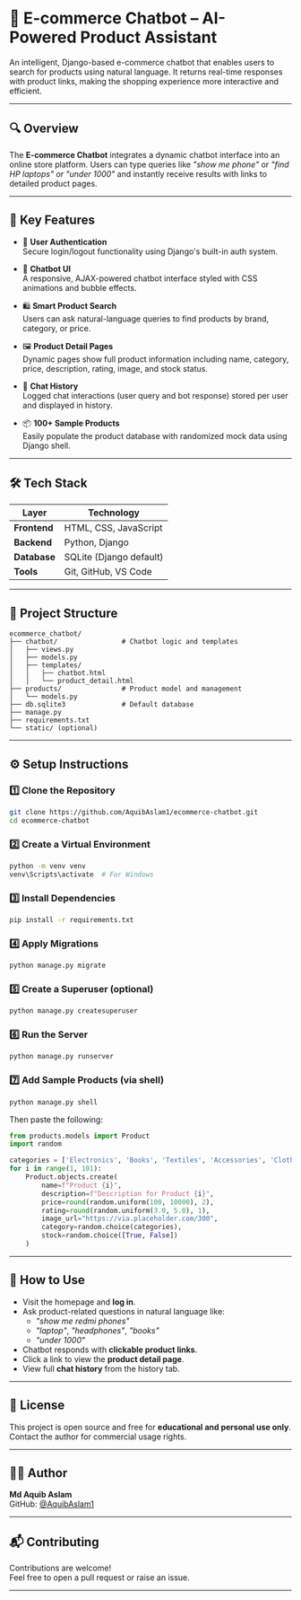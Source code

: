 
# 🤖 E-commerce Chatbot – AI-Powered Product Assistant

An intelligent, Django-based e-commerce chatbot that enables users to search for products using natural language. It returns real-time responses with product links, making the shopping experience more interactive and efficient.

---

## 🔍 Overview

The **E-commerce Chatbot** integrates a dynamic chatbot interface into an online store platform. Users can type queries like _"show me phone"_ or _"find HP laptops" _or_ "under 1000"_ and instantly receive results with links to detailed product pages.

---

## 🚀 Key Features

- 🔐 **User Authentication**  
  Secure login/logout functionality using Django's built-in auth system.

- 💬 **Chatbot UI**  
  A responsive, AJAX-powered chatbot interface styled with CSS animations and bubble effects.

- 🛍️ **Smart Product Search**  
  Users can ask natural-language queries to find products by brand, category, or price.

- 🖼️ **Product Detail Pages**  
  Dynamic pages show full product information including name, category, price, description, rating, image, and stock status.

- 🧠 **Chat History**  
  Logged chat interactions (user query and bot response) stored per user and displayed in history.

- 📦 **100+ Sample Products**  
  Easily populate the product database with randomized mock data using Django shell.

---

## 🛠️ Tech Stack

| Layer        | Technology                |
|--------------|---------------------------|
| **Frontend** | HTML, CSS, JavaScript     |
| **Backend**  | Python, Django            |
| **Database** | SQLite (Django default)   |
| **Tools**    | Git, GitHub, VS Code      |

---

## 📁 Project Structure

```
ecommerce_chatbot/
├── chatbot/                # Chatbot logic and templates
│   ├── views.py
│   ├── models.py
│   ├── templates/
│   │   ├── chatbot.html
│   │   └── product_detail.html
├── products/               # Product model and management
│   └── models.py
├── db.sqlite3              # Default database
├── manage.py
├── requirements.txt
└── static/ (optional)
```

---

## ⚙️ Setup Instructions

### 1️⃣ Clone the Repository

```bash
git clone https://github.com/AquibAslam1/ecommerce-chatbot.git
cd ecommerce-chatbot
```

### 2️⃣ Create a Virtual Environment

```bash
python -m venv venv
venv\Scripts\activate  # For Windows
```

### 3️⃣ Install Dependencies

```bash
pip install -r requirements.txt
```

### 4️⃣ Apply Migrations

```bash
python manage.py migrate
```

### 5️⃣ Create a Superuser (optional)

```bash
python manage.py createsuperuser
```

### 6️⃣ Run the Server

```bash
python manage.py runserver
```

### 7️⃣ Add Sample Products (via shell)

```bash
python manage.py shell
```

Then paste the following:

```python
from products.models import Product
import random

categories = ['Electronics', 'Books', 'Textiles', 'Accessories', 'Clothing']
for i in range(1, 101):
    Product.objects.create(
        name=f"Product {i}",
        description=f"Description for Product {i}",
        price=round(random.uniform(100, 10000), 2),
        rating=round(random.uniform(3.0, 5.0), 1),
        image_url="https://via.placeholder.com/300",
        category=random.choice(categories),
        stock=random.choice([True, False])
    )
```

---

## 🧪 How to Use

- Visit the homepage and **log in**.
- Ask product-related questions in natural language like:
  - _"show me redmi phones"_
  - _"laptop"_, _"headphones"_, _"books"_
  - _"under 1000"_
- Chatbot responds with **clickable product links**.
- Click a link to view the **product detail page**.
- View full **chat history** from the history tab.

---

## 📄 License

This project is open source and free for **educational and personal use only**.  
Contact the author for commercial usage rights.

---

## 👨‍💻 Author

**Md Aquib Aslam**  
GitHub: [@AquibAslam1](https://github.com/AquibAslam1)

---

## 📬 Contributing

Contributions are welcome!  
Feel free to open a pull request or raise an issue.

---
